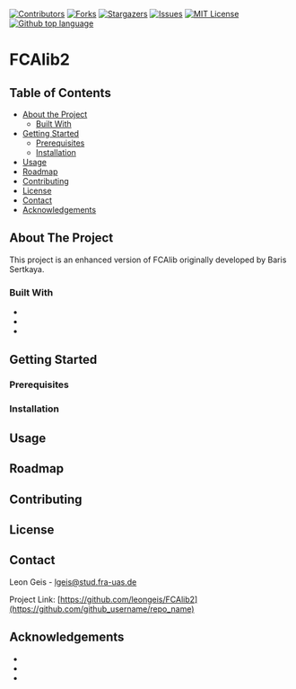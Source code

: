 <!-- PROJECT SHIELDS -->
[![Contributors][contributors-shield]][contributors-url]
[![Forks][forks-shield]][forks-url]
[![Stargazers][stars-shield]][stars-url]
[![Issues][issues-shield]][issues-url]
[![MIT License][license-shield]][license-url]
[![Github top language][language-shield]][language-url]

# FCAlib2

<!-- TABLE OF CONTENTS -->
## Table of Contents

* [About the Project](#about-the-project)
  * [Built With](#built-with)
* [Getting Started](#getting-started)
  * [Prerequisites](#prerequisites)
  * [Installation](#installation)
* [Usage](#usage)
* [Roadmap](#roadmap)
* [Contributing](#contributing)
* [License](#license)
* [Contact](#contact)
* [Acknowledgements](#acknowledgements)

<!-- ABOUT THE PROJECT -->
## About The Project

This project is an enhanced version of FCAlib originally developed by Baris Sertkaya.

### Built With

* []()
* []()
* []()



<!-- GETTING STARTED -->
## Getting Started



### Prerequisites


### Installation


<!-- USAGE EXAMPLES -->
## Usage



<!-- ROADMAP -->
## Roadmap



<!-- CONTRIBUTING -->
## Contributing


<!-- LICENSE -->
## License


<!-- CONTACT -->
## Contact

Leon Geis - [lgeis@stud.fra-uas.de](https://twitter.com/twitter_handle)

Project Link: [https://github.com/leongeis/FCAlib2](https://github.com/github_username/repo_name)



<!-- ACKNOWLEDGEMENTS -->
## Acknowledgements

* []()
* []()
* []()


<!-- MARKDOWN LINKS & IMAGES -->
[contributors-shield]: https://img.shields.io/github/contributors/leongeis/FCAlib2
[contributors-url]: https://github.com/github_username/repo/graphs/contributors
[forks-shield]: https://img.shields.io/github/forks/leongeis/FCAlib2
[forks-url]: https://github.com/github_username/repo/network/members
[stars-shield]: https://img.shields.io/github/stars/leongeis/FCAlib2
[stars-url]: https://github.com/github_username/repo/stargazers
[issues-shield]: https://img.shields.io/github/issues/leongeis/FCAlib2
[issues-url]: https://github.com/github_username/repo/issues
[license-shield]: https://img.shields.io/github/license/leongeis/FCAlib2
[license-url]: https://github.com/github_username/repo/blob/master/LICENSE.txt
[language-shield]: https://img.shields.io/github/languages/top/leongeis/FCAlib2
[language-url]: https://github.com/github_username/repo/language

